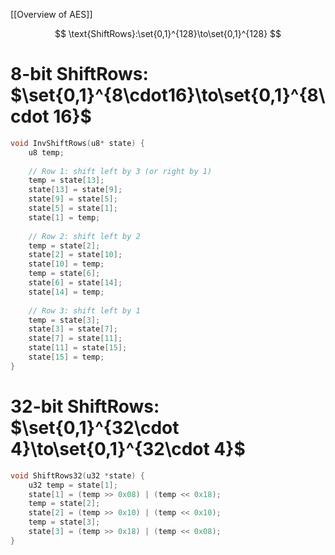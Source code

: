 
[[Overview of AES]]

$$
\text{ShiftRows}:\set{0,1}^{128}\to\set{0,1}^{128}
$$

# 8-bit ShiftRows: $\set{0,1}^{8\cdot16}\to\set{0,1}^{8\cdot 16}$

```c
void InvShiftRows(u8* state) {
	u8 temp;
	
	// Row 1: shift left by 3 (or right by 1)
	temp = state[13];
	state[13] = state[9];
	state[9] = state[5];
	state[5] = state[1];
	state[1] = temp;
	
	// Row 2: shift left by 2
	temp = state[2];
	state[2] = state[10];
	state[10] = temp;
	temp = state[6];
	state[6] = state[14];
	state[14] = temp;
	
	// Row 3: shift left by 1
	temp = state[3];
	state[3] = state[7];
	state[7] = state[11];
	state[11] = state[15];
	state[15] = temp;
}
```

# 32-bit ShiftRows: $\set{0,1}^{32\cdot 4}\to\set{0,1}^{32\cdot 4}$

```c
void ShiftRows32(u32 *state) {
	u32 temp = state[1];
	state[1] = (temp >> 0x08) | (temp << 0x18);
	temp = state[2];
	state[2] = (temp >> 0x10) | (temp << 0x10);
	temp = state[3];
	state[3] = (temp >> 0x18) | (temp << 0x08);
}
```




